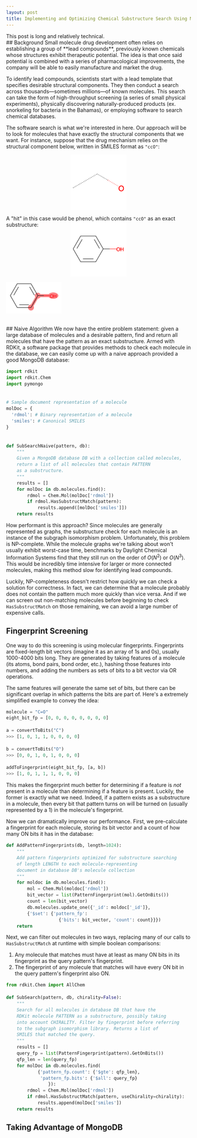 ```yaml
---
layout: post
title: Implementing and Optimizing Chemical Substructure Search Using MongoDB
---
```

<div class="message">
  This post is long and relatively technical.
</div>
## Background
Small molecule drug development often relies on establishing a group of **lead compounds**, previously known chemicals whose structures exhibit therapeutic potential. The idea is that once said potential is combined with a series of pharmacological improvements, the company will be able to easily manufacture and market the drug.

To identify lead compounds, scientists start with a lead template that specifies desirable structural components. They then conduct a search across thousands—sometimes millions—of known molecules. This search can take the form of high-throughput screening (a series of small physical experiments), physically discovering naturally-produced products (ex. snorkeling for bacteria in the Bahamas), or employing software to search chemical databases.

The software search is what we're interested in here. Our approach will be to look for molecules that have exactly the structural components that we want. For instance, suppose that the drug mechanism relies on the structural component below, written in SMILES format as `"ccO"`:
<div style="display: flex; flex-direction: row; justify-content: center;">
<img src="/assets/ccO.png"
     alt="Two carbons and an oxygen"
     style="width: 30%;" />
</div>

A "hit" in this case would be phenol, which contains `"ccO"` as an exact substructure:
<div style="display: flex; flex-direction: column; justify-content: center; margin-bottom: 1rem; margin-top: -2rem">
<img src="/assets/c1ccccc1O.png"
     alt="phenol"
     style="width: 30%; margin: auto; display: inline;" />

<img src="/assets/ccOsubstruct.png"
     alt="phenol with highlighted substructure"
     style="width: 30%; margin: auto; display: inline;" />
</div>
## Naive Algorithm
We now have the entire problem statement: given a large database of molecules and a desirable pattern, find and return all molecules that have the pattern as an exact substructure. Armed with RDKit, a software package that provides methods to check each molecule in the database, we can easily come up with a naive approach provided a good MongoDB database:

```python
import rdkit
import rdkit.Chem
import pymongo


# Sample document representation of a molecule
molDoc = {
  'rdmol': # Binary representation of a molecule
  'smiles': # Canonical SMILES
}


def SubSearchNaive(pattern, db):
    """
    Given a MongoDB database DB with a collection called molecules,
    return a list of all molecules that contain PATTERN
    as a substructure.
    """
    results = []
    for molDoc in db.molecules.find():
        rdmol = Chem.Mol(molDoc['rdmol'])
        if rdmol.HasSubstructMatch(pattern):
            results.append([molDoc['smiles']])
    return results
```
How performant is this approach? Since molecules are generally represented as graphs, the substructure check for each molecule is an instance of the subgraph isomorphism problem. Unfortunately, this problem is NP-complete. While the molecule graphs we're talking about won't usually exhibit worst-case time, benchmarks by Daylight Chemical Information Systems find that they still run on the order of $O(N^2)$ or $O(N^3)$. This would be incredibly time intensive for larger or more connected molecules, making this method slow for identifying lead compounds.

Luckily, NP-completeness doesn't restrict how quickly we can check a solution for correctness. In fact, we can determine that a molecule probably does not contain the pattern much more quickly than vice versa. And if we can screen out non-matching molecules before beginning to check `HasSubstructMatch` on those remaining, we can avoid a large number of expensive calls.

## Fingerprint Screening
One way to do this screening is using molecular fingerprints. Fingerprints are fixed-length bit vectors (imagine it as an array of 1s and 0s), usually 1000-4000 bits long. They are generated by taking features of a molecule (its atoms, bond pairs, bond order, etc.), hashing those features into numbers, and adding the numbers as sets of bits to a bit vector via OR operations.

The same features will generate the same set of bits, but there can be significant overlap in which patterns the bits are part of. Here's a extremely simplified example to convey the idea:
```python
molecule = "C=O"
eight_bit_fp = [0, 0, 0, 0, 0, 0, 0, 0]

a = convertToBits("C")
>>> [1, 0, 1, 1, 0, 0, 0, 0]

b = convertToBits("O")
>>> [0, 0, 1, 0, 1, 0, 0, 0]

addToFingerprint(eight_bit_fp, [a, b])
>>> [1, 0, 1, 1, 1, 0, 0, 0]
```
This makes the fingerprint much better for determining if a feature is *not* present in a molecule than determining if a feature is present. Luckily, the former is exactly what we need. Indeed, if a pattern exists as a substructure in a molecule, then every bit that pattern turns on will be turned on (usually represented by a 1) in the molecule's fingerprint.

Now we can dramatically improve our performance. First, we pre-calculate a fingerprint for each molecule, storing its bit vector and a count of how many ON bits it has in the database:
```python
def AddPatternFingerprints(db, length=1024):
    """
    Add pattern fingerprints optimized for substructure searching
    of length LENGTH to each molecule-representing
    document in database DB's molecule collection
    """
    for moldoc in db.molecules.find():
        mol = Chem.Mol(moldoc['rdmol'])
        bit_vector = list(PatternFingerprint(mol).GetOnBits())
        count = len(bit_vector)
        db.molecules.update_one({'_id': moldoc['_id']},
        {'$set': {'pattern_fp':
                    {'bits': bit_vector, 'count': count}}})
    return
```
Next, we can filter out molecules in two ways, replacing many of our calls to `HasSubstructMatch` at runtime with simple boolean comparisons:
1. Any molecule that matches must have at least as many ON bits in its fingerprint as the query pattern's fingerprint.
2. The fingerprint of any molecule that matches will have every ON bit in the query pattern's fingerprint also ON.

```python
from rdkit.Chem import AllChem

def SubSearch(pattern, db, chirality=False):
    """
    Search for all molecules in database DB that have the
    RDKit molecule PATTERN as a substructure, possibly taking
    into account CHIRALITY. Filter by fingerprint before referring
    to the subgraph isomorphism library. Returns a list of
    SMILES that matched the query.
    """
    results = []
    query_fp = list(PatternFingerprint(pattern).GetOnBits())
    qfp_len = len(query_fp)
    for molDoc in db.molecules.find(
            {'pattern_fp.count': {'$gte': qfp_len},
             'pattern_fp.bits': {'$all': query_fp}
                }):
        rdmol = Chem.Mol(molDoc['rdmol'])
        if rdmol.HasSubstructMatch(pattern, useChirality=chirality):
            results.append(molDoc['smiles'])
    return results
```
## Taking Advantage of MongoDB
